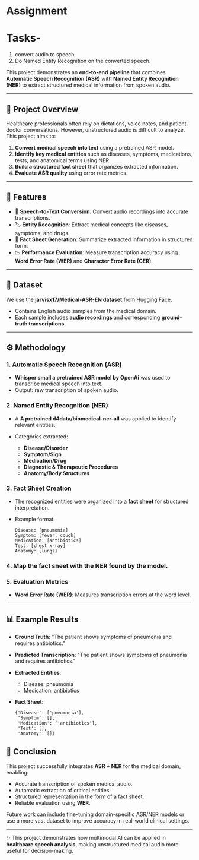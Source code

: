 # Assignment
# Tasks- 
1) convert audio to speech.
2) Do Named Entity Recognition on the converted speech.


This project demonstrates an **end-to-end pipeline** that combines **Automatic Speech Recognition (ASR)** with **Named Entity Recognition (NER)** to extract structured medical information from spoken audio.

---

## 📌 Project Overview

Healthcare professionals often rely on dictations, voice notes, and patient-doctor conversations. However, unstructured audio is difficult to analyze.
This project aims to:

1. **Convert medical speech into text** using a pretrained ASR model.
2. **Identify key medical entities** such as diseases, symptoms, medications, tests, and anatomical terms using NER.
3. **Build a structured fact sheet** that organizes extracted information.
4. **Evaluate ASR quality** using error rate metrics.

---

## 🚀 Features

* 🎤 **Speech-to-Text Conversion**: Convert audio recordings into accurate transcriptions.
* 🏷️ **Entity Recognition**: Extract medical concepts like diseases, symptoms, and drugs.
* 📑 **Fact Sheet Generation**: Summarize extracted information in structured form.
* 📉 **Performance Evaluation**: Measure transcription accuracy using **Word Error Rate (WER)** and **Character Error Rate (CER)**.

---

## 📂 Dataset

We use the **jarvisx17/Medical-ASR-EN dataset** from Hugging Face.

* Contains English audio samples from the medical domain.
* Each sample includes **audio recordings** and corresponding **ground-truth transcriptions**.

---

## ⚙️ Methodology

### 1. Automatic Speech Recognition (ASR)

*  **Whisper small a pretrained ASR model by OpenAi** was used to transcribe medical speech into text.
* Output: raw transcription of spoken audio.

### 2. Named Entity Recognition (NER)

* A **A pretrained d4data/biomedical-ner-all** was applied to identify relevant entities.
* Categories extracted:

  * **Disease/Disorder**
  * **Symptom/Sign**
  * **Medication/Drug**
  * **Diagnostic & Therapeutic Procedures**
  * **Anatomy/Body Structures**

### 3. Fact Sheet Creation

* The recognized entities were organized into a **fact sheet** for structured interpretation.
* Example format:

  ```
  Disease: [pneumonia]  
  Symptom: [fever, cough]  
  Medication: [antibiotics]  
  Test: [chest x-ray]  
  Anatomy: [lungs]  
  ```
### 4. Map the fact sheet with the NER found by the model.

### 5. Evaluation Metrics

* **Word Error Rate (WER)**: Measures transcription errors at the word level.


---

## 📊 Example Results

* **Ground Truth**: "The patient shows symptoms of pneumonia and requires antibiotics."
* **Predicted Transcription**: "The patient shows symptoms of pneumonia and requires antibiotics."
* **Extracted Entities**:

  * Disease: pneumonia
  * Medication: antibiotics
* **Fact Sheet**:

  ```
  {'Disease': ['pneumonia'], 
   'Symptom': [], 
   'Medication': ['antibiotics'], 
   'Test': [], 
   'Anatomy': []}
  ```

## 📖 Conclusion

This project successfully integrates **ASR + NER** for the medical domain, enabling:

* Accurate transcription of spoken medical audio.
* Automatic extraction of critical entities.
* Structured representation in the form of a fact sheet.
* Reliable evaluation using **WER**.

Future work can include fine-tuning domain-specific ASR/NER models or  use a more vast dataset to improve accuracy in real-world clinical settings.

---

✨ This project demonstrates how multimodal AI can be applied in **healthcare speech analysis**, making unstructured medical audio more useful for decision-making.


